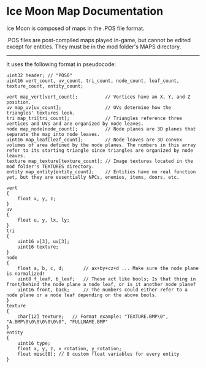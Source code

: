 # Ice Moon Map Documentation
Ice Moon is composed of maps in the .POS file format.

.POS files are post-compiled maps played in-game, but cannot be edited except for entities. They must be in the mod folder's MAPS directory.

  ------

It uses the following format in pseudocode:

```
uint32 header; // "POS0"
uint16 vert_count, uv_count, tri_count, node_count, leaf_count, texture_count, entity_count;

vert map_vert[vert_count];			// Vertices have an X, Y, and Z position.
uv map_uv[uv_count];				// UVs determine how the triangles' textures look.
tri map_tri[tri_count];				// Triangles reference three vertices and UVs and are organized by node leaves.
node map_node[node_count];			// Node planes are 3D planes that separate the map into node leaves.
uint16 map_leaf[leaf_count];		// Node leaves are 3D convex volumes of area defined by the node planes. The numbers in this array refer to its starting triangle since triangles are organized by node leaves.
texture map_texture[texture_count];	// Image textures located in the mod folder's TEXTURES directory.
entity map_entity[entity_count];	// Entities have no real function yet, but they are essentially NPCs, enemies, items, doors, etc.

vert
{
	float x, y, z;
}
uv
{
	float u, y, lx, ly;
}
tri
{
	uint16 v[3], uv[3];
	uint16 texture;
}
node
{
	float a, b, c, d;		// ax+by+cz+d ... Make sure the node plane is normalized!
	uint8 f_leaf, b_leaf;	// These act like bools; Is that thing in front/behind the node plane a node leaf, or is it another node plane?
	uint16 front, back;		// The numbers could either refer to a node plane or a node leaf depending on the above bools.
}
texture
{
	char[12] texture;	// Format example: "TEXTURE.BMP\0", "A.BMP\0\0\0\0\0\0\0", "FULLNAME.BMP"
}
entity
{
	uint16 type;
	float x, y, z, x_rotation, y_rotation;
	float misc[8]; // 8 custom float variables for every entity
}
```
